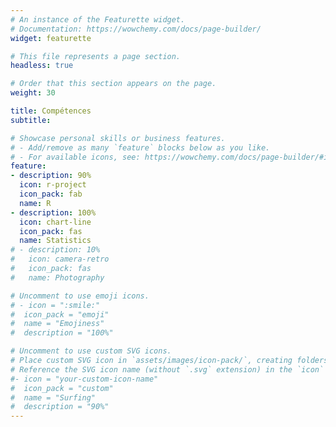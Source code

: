 ```yaml
---
# An instance of the Featurette widget.
# Documentation: https://wowchemy.com/docs/page-builder/
widget: featurette

# This file represents a page section.
headless: true

# Order that this section appears on the page.
weight: 30

title: Compétences
subtitle:

# Showcase personal skills or business features.
# - Add/remove as many `feature` blocks below as you like.
# - For available icons, see: https://wowchemy.com/docs/page-builder/#icons
feature:
- description: 90%
  icon: r-project
  icon_pack: fab
  name: R
- description: 100%
  icon: chart-line
  icon_pack: fas
  name: Statistics
# - description: 10%
#   icon: camera-retro
#   icon_pack: fas
#   name: Photography

# Uncomment to use emoji icons.
# - icon = ":smile:"
#  icon_pack = "emoji"
#  name = "Emojiness"
#  description = "100%"

# Uncomment to use custom SVG icons.
# Place custom SVG icon in `assets/images/icon-pack/`, creating folders if necessary.
# Reference the SVG icon name (without `.svg` extension) in the `icon` field.
#- icon = "your-custom-icon-name"
#  icon_pack = "custom"
#  name = "Surfing"
#  description = "90%"
---
```


